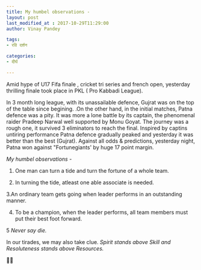 ```yaml
---
title: My humbel observations -
layout: post
last_modified_at : 2017-10-29T11:29:00
author: Vinay Pandey

tags:
- रवि दर्शन

categories:
- दीर्घ

---
```


Amid hype of U17 Fifa finale , cricket tri series and french open, yesterday thrilling finale took place  in PKL ( Pro Kabbadi League). 


In 3 month long league, with its unassailable defence, Gujrat was on the top of the table since begining. .On the other hand, in the initial matches, Patna defence was a pity. It was more a lone battle by its captain, the phenomenal raider Pradeep Narwal well supported by Monu Goyat. The journey was a rough one, it survived 3  eliminators to reach the final. Inspired by captins untiring performance Patna defence gradually peaked and yesterday it was better than the best (Gujrat).  Against all odds & predictions, yesterday night, Patna won against "Fortunegiants' by huge 17 point margin. 

*My humbel observations -*

1. One man can turn a tide and turn the fortune of a whole team.

2. In turning the tide, atleast one able associate is needed.

3.An ordinary team gets going when leader performs in an outstanding manner.

4. To be a champion, when the leader performs, all team members must put their best foot forward. 

5 *Never say die.* 

In our tirades, we may also take clue. *Spirit stands above Skill and Resoluteness stands above Resources.*

🙏🙏
